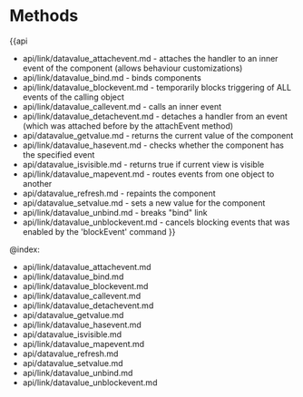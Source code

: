 Methods
=======

{{api
- api/link/datavalue_attachevent.md - attaches the handler to an inner event of the component (allows behaviour customizations)
- api/link/datavalue_bind.md - binds components
- api/link/datavalue_blockevent.md - temporarily blocks triggering of ALL events of the calling object
- api/link/datavalue_callevent.md - calls an inner event
- api/link/datavalue_detachevent.md - detaches a handler from an event (which was attached before by the attachEvent method)
- api/datavalue_getvalue.md - returns the current value of the component
- api/link/datavalue_hasevent.md - checks whether the component has the specified event
- api/datavalue_isvisible.md - returns true if current view is visible
- api/link/datavalue_mapevent.md - routes events from one object to another
- api/datavalue_refresh.md - repaints the component
- api/datavalue_setvalue.md - sets a new value for the component
- api/link/datavalue_unbind.md - breaks "bind" link
- api/link/datavalue_unblockevent.md - cancels blocking events that was enabled by the 'blockEvent' command
}}

@index:
- api/link/datavalue_attachevent.md
- api/link/datavalue_bind.md
- api/link/datavalue_blockevent.md
- api/link/datavalue_callevent.md
- api/link/datavalue_detachevent.md
- api/datavalue_getvalue.md
- api/link/datavalue_hasevent.md
- api/datavalue_isvisible.md
- api/link/datavalue_mapevent.md
- api/datavalue_refresh.md
- api/datavalue_setvalue.md
- api/link/datavalue_unbind.md
- api/link/datavalue_unblockevent.md


